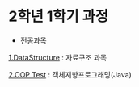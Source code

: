 # 2학년 1학기 과정
- 전공과목

[1.DataStructure](https://github.com/KimHyungkeun/2nd_grade_1st/tree/master/DataStructure) : 자료구조 과목

[2.OOP Test](https://github.com/KimHyungkeun/2nd_grade_1st/tree/master/OOP%20Test) : 객체지향프로그래밍(Java)

